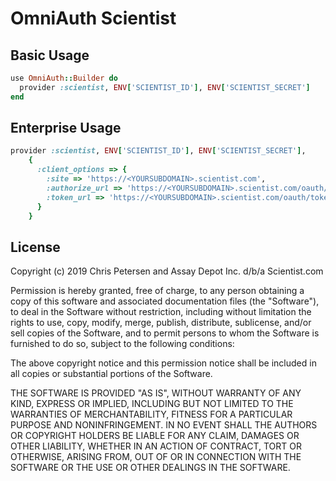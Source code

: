 # OmniAuth Scientist

## Basic Usage

```ruby
use OmniAuth::Builder do
  provider :scientist, ENV['SCIENTIST_ID'], ENV['SCIENTIST_SECRET']
end
```

## Enterprise Usage

```ruby
provider :scientist, ENV['SCIENTIST_ID'], ENV['SCIENTIST_SECRET'],
    {
      :client_options => {
        :site => 'https://<YOURSUBDOMAIN>.scientist.com',
        :authorize_url => 'https://<YOURSUBDOMAIN>.scientist.com/oauth/authorize',
        :token_url => 'https://<YOURSUBDOMAIN>.scientist.com/oauth/token'
      }
    }
```

## License

Copyright (c) 2019 Chris Petersen and Assay Depot Inc. d/b/a Scientist.com

Permission is hereby granted, free of charge, to any person obtaining a copy of this software and associated documentation files (the "Software"), to deal in the Software without restriction, including without limitation the rights to use, copy, modify, merge, publish, distribute, sublicense, and/or sell copies of the Software, and to permit persons to whom the Software is furnished to do so, subject to the following conditions:

The above copyright notice and this permission notice shall be included in all copies or substantial portions of the Software.

THE SOFTWARE IS PROVIDED "AS IS", WITHOUT WARRANTY OF ANY KIND, EXPRESS OR IMPLIED, INCLUDING BUT NOT LIMITED TO THE WARRANTIES OF MERCHANTABILITY, FITNESS FOR A PARTICULAR PURPOSE AND NONINFRINGEMENT. IN NO EVENT SHALL THE AUTHORS OR COPYRIGHT HOLDERS BE LIABLE FOR ANY CLAIM, DAMAGES OR OTHER LIABILITY, WHETHER IN AN ACTION OF CONTRACT, TORT OR OTHERWISE, ARISING FROM, OUT OF OR IN CONNECTION WITH THE SOFTWARE OR THE USE OR OTHER DEALINGS IN THE SOFTWARE.
